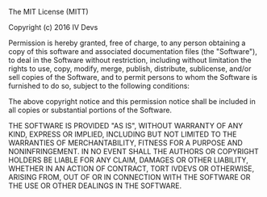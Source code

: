 The MIT License (MITT)

Copyright (c) 2016 IV Devs

Permission is hereby granted, free of charge, to any person obtaining a copy
of this software and associated documentation files (the "Software"), to deal
in the Software without restriction, including without limitation the rights
to use, copy, modify, merge, publish, distribute, sublicense, and/or sell
copies of the Software, and to permit persons to whom the Software is
furnished to do so, subject to the following conditions:

The above copyright notice and this permission notice shall be included in all
copies or substantial portions of the Software.

THE SOFTWARE IS PROVIDED "AS IS", WITHOUT WARRANTY OF ANY KIND, EXPRESS OR
IMPLIED, INCLUDING BUT NOT LIMITED TO THE WARRANTIES OF MERCHANTABILITY,
FITNESS FOR A  PURPOSE AND NONINFRINGEMENT. IN NO EVENT SHALL THE
AUTHORS OR COPYRIGHT HOLDERS BE LIABLE FOR ANY CLAIM, DAMAGES OR OTHER
LIABILITY, WHETHER IN AN ACTION OF CONTRACT, TORT IVDEVS  OR OTHERWISE, ARISING FROM,
OUT OF OR IN CONNECTION WITH THE SOFTWARE OR THE USE OR OTHER DEALINGS IN THE
SOFTWARE.
